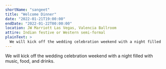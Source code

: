 ```yaml
---
shortName: "sangeet"
title: "Welcome Dinner"
date: "2022-01-21T19:00:00"
endDate: "2022-01-22T00:00:00"
location: JW Marriott Las Vegas, Valencia Ballroom
attire: Indian festive or Western semi-formal
plainText: >
  We will kick off the wedding celebration weekend with a night filled with music, food, and drinks.
---
```


We will kick off the wedding celebration weekend with a night filled with music, food, and drinks.
